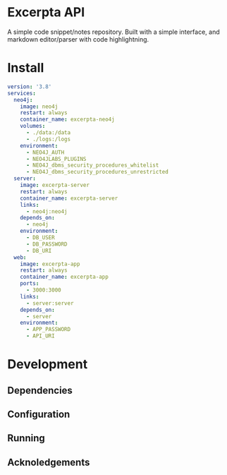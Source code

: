 # Excerpta API

A simple code snippet/notes repository. Built with a simple interface, and markdown editor/parser with code highlightning.

# Install

```yml
version: '3.8'
services:
  neo4j:
    image: neo4j
    restart: always
    container_name: excerpta-neo4j
    volumes:
      - ./data:/data
      - ./logs:/logs
    environment:
      - NEO4J_AUTH
      - NEO4JLABS_PLUGINS
      - NEO4J_dbms_security_procedures_whitelist
      - NEO4J_dbms_security_procedures_unrestricted
  server:
    image: excerpta-server
    restart: always
    container_name: excerpta-server
    links:
      - neo4j:neo4j
    depends_on:
      - neo4j
    environment:
      - DB_USER
      - DB_PASSWORD
      - DB_URI
  web:
    image: excerpta-app
    restart: always
    container_name: excerpta-app
    ports:
      - 3000:3000
    links:
      - server:server
    depends_on:
      - server
    environment:
      - APP_PASSWORD
      - API_URI
```

# Development

## Dependencies

## Configuration

## Running

## Acknoledgements
